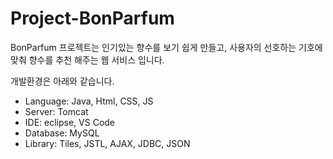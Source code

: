 # Project-BonParfum

 BonParfum 프로젝트는 인기있는 향수를 보기 쉽게 만들고, 사용자의 선호하는 기호에 맞춰 향수를 추천 해주는 웹 서비스 입니다.

개발환경은 아래와 같습니다. <br/>
 - Language: Java, Html, CSS, JS <br/>
 - Server: Tomcat <br/>
 - IDE: eclipse, VS Code <br/>
 - Database: MySQL <br/>
 - Library: Tiles, JSTL, AJAX, JDBC, JSON <br/>
